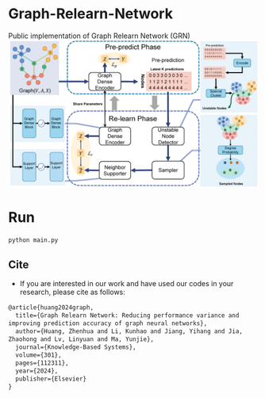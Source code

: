 # Graph-Relearn-Network
Public implementation of Graph Relearn Network (GRN)
![GRN](https://github.com/PreckLi/Graph-Relearn-Network/blob/main/GRN.png)
# Run
```python main.py```
## Cite
- If you are interested in our work and have used our codes in your research, please cite as follows:
```
@article{huang2024graph,
  title={Graph Relearn Network: Reducing performance variance and improving prediction accuracy of graph neural networks},
  author={Huang, Zhenhua and Li, Kunhao and Jiang, Yihang and Jia, Zhaohong and Lv, Linyuan and Ma, Yunjie},
  journal={Knowledge-Based Systems},
  volume={301},
  pages={112311},
  year={2024},
  publisher={Elsevier}
}
```
